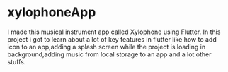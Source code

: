 # xylophoneApp
I made this musical instrument app called Xylophone using Flutter. In this project i got to learn about a lot of key features in flutter like how to add icon to an app,adding a splash screen while the project is loading in background,adding music from local storage to an app and a lot other stuffs.
